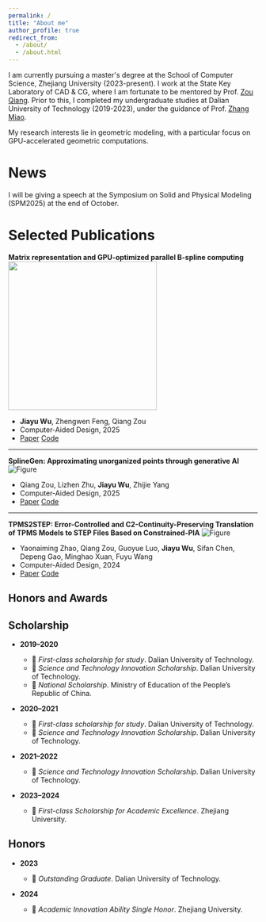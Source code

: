 ```yaml
---
permalink: /
title: "About me"
author_profile: true
redirect_from: 
  - /about/
  - /about.html
---
```



I am currently pursuing a master's degree at the School of Computer Science, Zhejiang University (2023-present). I work at the State Key Laboratory of CAD & CG, where I am fortunate to be mentored by Prof. [Zou Qiang](https://qiang-zou.github.io/). Prior to this, I completed my undergraduate studies at Dalian University of Technology (2019-2023), under the guidance of Prof. [Zhang Miao](https://scholar.google.com/citations?hl=zh-CN&user=Uu5ct6YAAAAJ&view_op=list_works&sortby=pubdate).

My research interests lie in geometric modeling, with a particular focus on GPU-accelerated geometric computations.

News
======
I will be giving a speech at the Symposium on Solid and Physical Modeling (SPM2025) at the end of October.


Selected Publications
======
**Matrix representation and GPU-optimized parallel B-spline computing**
   <img src="images/favicon-192x192.png" width="300" /> 
   -  **Jiayu Wu**, Zhengwen Feng, Qiang Zou  
   -  Computer-Aided Design, 2025  
   -  [Paper](https://doi.org/10.1016/j.cad.2025.103948) [Code](URL_to_code) 

---

**SplineGen: Approximating unorganized points through generative AI**
   ![Figure](URL_to_your_image)  <!-- Replace with your image link -->
   - Qiang Zou, Lizhen Zhu, **Jiayu Wu**, Zhijie Yang  
   - Computer-Aided Design, 2025  
   - [Paper](https://doi.org/10.1016/j.cad.2024.103809) [Code](URL_to_code)

---

**TPMS2STEP: Error-Controlled and C2-Continuity-Preserving Translation of TPMS Models to STEP Files Based on Constrained-PIA**
   ![Figure](URL_to_your_image)  <!-- Replace with your image link -->
   - Yaonaiming Zhao, Qiang Zou, Guoyue Luo, **Jiayu Wu**, Sifan Chen, Depeng Gao, Minghao Xuan, Fuyu Wang  
   - Computer-Aided Design, 2024  
   - [Paper](https://doi.org/10.1016/j.cad.2024.103726) [Code](URL_to_code)

Honors and Awards
------
## Scholarship

- **2019–2020**
  - 🏅 *First-class scholarship for study*. Dalian University of Technology.  
  - 🏅 *Science and Technology Innovation Scholarship*. Dalian University of Technology.  
  - 🏅 *National Scholarship*. Ministry of Education of the People’s Republic of China.  

- **2020–2021**
  - 🏅 *First-class scholarship for study*. Dalian University of Technology.  
  - 🏅 *Science and Technology Innovation Scholarship*. Dalian University of Technology.  

- **2021–2022**
  - 🏅 *Science and Technology Innovation Scholarship*. Dalian University of Technology.  

- **2023–2024**
  - 🏅 *First-class Scholarship for Academic Excellence*. Zhejiang University.  


## Honors

- **2023**
  - 🏅 *Outstanding Graduate*. Dalian University of Technology.  

- **2024**
  - 🏅 *Academic Innovation Ability Single Honor*. Zhejiang University.  
